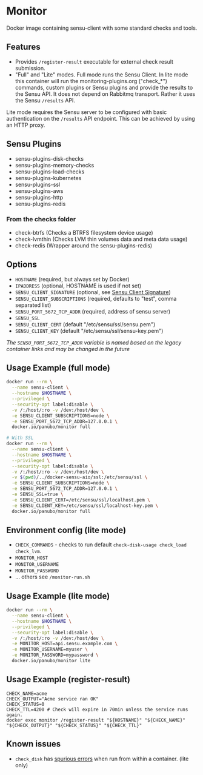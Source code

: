 # Monitor

Docker image containing sensu-client with some standard checks and tools.

## Features

- Provides `/register-result` executable for external check result submission.
- "Full" and "Lite" modes. Full mode runs the Sensu Client. In lite mode this container will run the monitoring-plugins.org ("check_*") commands, custom plugins or Sensu plugins and provide the results to the Sensu API. It does not depend on Rabbitmq transport. Rather it uses the Sensu `/results` API.

Lite mode requires the Sensu server to be configured with basic authentication on the `/results` API endpoint. This can be achieved by using an HTTP proxy.

## Sensu Plugins

* sensu-plugins-disk-checks
* sensu-plugins-memory-checks
* sensu-plugins-load-checks
* sensu-plugins-kubernetes
* sensu-plugins-ssl
* sensu-plugins-aws
* sensu-plugins-http
* sensu-plugins-redis

### From the checks folder

* check-btrfs (Checks a BTRFS filesystem device usage)
* check-lvmthin (Checks LVM thin volumes data and meta data usage)
* check-redis (Wrapper around the sensu-plugins-redis)

## Options

* `HOSTNAME` (required, but always set by Docker)
* `IPADDRESS` (optional, HOSTNAME is used if not set)
* `SENSU_CLIENT_SIGNATURE` (optional, see [Sensu Client Signature](https://sensuapp.org/docs/latest/reference/clients.html#client-signature))
* `SENSU_CLIENT_SUBSCRIPTIONS` (required, defaults to "test", comma separated list)
* `SENSU_PORT_5672_TCP_ADDR` (required, address of sensu server)
* `SENSU_SSL`
* `SENSU_CLIENT_CERT` (default "/etc/sensu/ssl/sensu.pem")
* `SENSU_CLIENT_KEY` (default "/etc/sensu/ssl/sensu-key.pem")

_The `SENSU_PORT_5672_TCP_ADDR` variable is named based on the legacy container links and may be changed in the future_

## Usage Example (full mode)

```bash
docker run --rm \
  --name sensu-client \
  --hostname $HOSTNAME \
  --privileged \
  --security-opt label:disable \
  -v /:/host/:ro -v /dev:/host/dev \
  -e SENSU_CLIENT_SUBSCRIPTIONS=node \
  -e SENSU_PORT_5672_TCP_ADDR=127.0.0.1 \
  docker.io/panubo/monitor full

# With SSL
docker run --rm \
  --name sensu-client \
  --hostname $HOSTNAME \
  --privileged \
  --security-opt label:disable \
  -v /:/host/:ro -v /dev:/host/dev \
  -v $(pwd)/../docker-sensu-aio/ssl:/etc/sensu/ssl \
  -e SENSU_CLIENT_SUBSCRIPTIONS=node \
  -e SENSU_PORT_5672_TCP_ADDR=127.0.0.1 \
  -e SENSU_SSL=true \
  -e SENSU_CLIENT_CERT=/etc/sensu/ssl/localhost.pem \
  -e SENSU_CLIENT_KEY=/etc/sensu/ssl/localhost-key.pem \
  docker.io/panubo/monitor full
```

## Environment config (lite mode)

- `CHECK_COMMANDS` - checks to run default `check-disk-usage check_load check_lvm`.
- `MONITOR_HOST`
- `MONITOR_USERNAME`
- `MONITOR_PASSWORD`
- ... others see `/monitor-run.sh`

## Usage Example (lite mode)

```bash
docker run --rm \
  --name sensu-client \
  --hostname $HOSTNAME \
  --privileged \
  --security-opt label:disable \
  -v /:/host/:ro -v /dev:/host/dev \
  -e MONITOR_HOST=api.sensu.example.com \
  -e MONITOR_USERNAME=myuser \
  -e MONITOR_PASSWORD=mypassword \
  docker.io/panubo/monitor lite
```

## Usage Example (register-result)

```
CHECK_NAME=acme
CHECK_OUTPUT="Acme service ran OK"
CHECK_STATUS=0
CHECK_TTL=4200 # Check will expire in 70min unless the service runs again.
docker exec monitor /register-result "${HOSTNAME}" "${CHECK_NAME}" "${CHECK_OUTPUT}" "${CHECK_STATUS}" "${CHECK_TTL}"
```

## Known issues

- `check_disk` has [spurious errors](https://github.com/monitoring-plugins/monitoring-plugins/issues/847) when run from within a container. (lite only)

